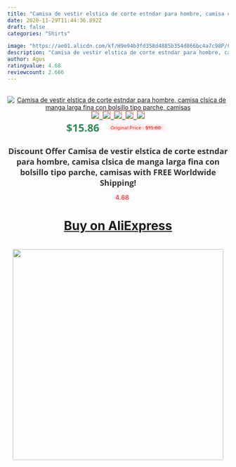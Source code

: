 ```yaml
---
title: "Camisa de vestir elstica de corte estndar para hombre, camisa clsica de manga larga fina con bolsillo tipo parche, camisas"
date: 2020-11-29T11:44:36.892Z
draft: false
categories: "Shirts"

image: "https://ae01.alicdn.com/kf/H9e94b3fd358d4885b354d866bc4a7c98P/Camisa-de-vestir-elstica-de-corte-estndar-para-hombre-camisa-clsica-de-manga-larga-fina-con.jpg"
description: "Camisa de vestir elstica de corte estndar para hombre, camisa clsica de manga larga fina con bolsillo tipo parche, camisas"
author: Agus
ratingvalue: 4.68
reviewcount: 2.666
---
```

<br>
<div style="text-align: center;">
<a href="https://s.click.aliexpress.com/e/_A0j3tj" target="_blank" rel="nofollow noopener noreferrer"><img alt="Camisa de vestir elstica de corte estndar para hombre, camisa clsica de manga larga fina con bolsillo tipo parche, camisas" class="magnifier-image" src="https://ae01.alicdn.com/kf/H9e94b3fd358d4885b354d866bc4a7c98P/Camisa-de-vestir-elstica-de-corte-estndar-para-hombre-camisa-clsica-de-manga-larga-fina-con.jpg_640x640.jpg">
<br>
<img style="border:1px solid salmon" src="https://ae01.alicdn.com/kf/H9e94b3fd358d4885b354d866bc4a7c98P/Camisa-de-vestir-elstica-de-corte-estndar-para-hombre-camisa-clsica-de-manga-larga-fina-con.jpg_120x120.jpg">&nbsp;&nbsp;<img style="border:1px solid salmon" src="https://ae01.alicdn.com/kf/H7be08bc1b25e401a8ce92c67000e778fE/Camisa-de-vestir-elstica-de-corte-estndar-para-hombre-camisa-clsica-de-manga-larga-fina-con.jpg_120x120.jpg">&nbsp;&nbsp;<img style="border:1px solid salmon" src="https://ae01.alicdn.com/kf/H20286c050ec348c5ade4b63a3e3c7a421/Camisa-de-vestir-elstica-de-corte-estndar-para-hombre-camisa-clsica-de-manga-larga-fina-con.jpg_120x120.jpg">&nbsp;&nbsp;<img style="border:1px solid salmon" src="https://ae01.alicdn.com/kf/H2cde542fb19248559ebb5797796193a5H/Camisa-de-vestir-elstica-de-corte-estndar-para-hombre-camisa-clsica-de-manga-larga-fina-con.jpg_120x120.jpg">&nbsp;&nbsp;<img style="border:1px solid salmon" src="https://ae01.alicdn.com/kf/He72a85a66f5c4a8386c1ae5900f02ea8i/Camisa-de-vestir-elstica-de-corte-estndar-para-hombre-camisa-clsica-de-manga-larga-fina-con.jpg_120x120.jpg"></a></div><br0>
<div style="text-align: center;"><span style="background-color: white; border: 0px; box-sizing: border-box; color: seagreen; display: inline-block; font-family: &quot;open sans&quot; , &quot;arial&quot; , &quot;helvetica&quot; , sans-serif , &quot;heiti&quot;; font-size: 24px; font-stretch: inherit; font-weight: 700; line-height: inherit; margin: 0px 10px 0px 0px; padding: 0px; vertical-align: middle;">$15.86 </span>
<span style="background: rgb(255 , 241 , 241); border-radius: 3px; border: 0px; box-sizing: border-box; color: #ff4747; display: inline-block; font-family: inherit; font-size: 12px; font-stretch: inherit; font-style: inherit; font-variant: inherit; font-weight: 600; line-height: inherit; margin: 0px; padding: 2px 5px; transform: scale(0.9); vertical-align: middle;">Original Price : <b style="text-decoration: line-through;">$15.86 </b> &nbsp;&nbsp;</span></div>
<h1 style="color: #333333; display: inline-block; font-family: &quot;open sans&quot; , &quot;arial&quot; , &quot;helvetica&quot; , sans-serif , &quot;heiti&quot;; font-size: 18px; font-stretch: inherit; font-weight: 700; text-align: center;">Discount Offer Camisa de vestir elstica de corte estndar para hombre, camisa clsica de manga larga fina con bolsillo tipo parche, camisas with FREE Worldwide Shipping!</h1>
<div style="color: #ff4747; text-align: center;">
<img src="https://4.bp.blogspot.com/-M0ZcTcb-5uY/XleCXlxnR4I/AAAAAAAAAEc/OrjgMkXV1oMQFaCRZj5HQwOCBcu3w1FegCPcBGAYYCw/s1600/star.png" style="height: 15px;">&nbsp;<b>4.68</b></div>
<div class="button_cont" align="center"><a class="buynow_a" href="https://s.click.aliexpress.com/e/_A0j3tj" target="_blank" rel="nofollow noopener noreferrer"><H1>Buy on AliExpress</H1></a></div><br>
<div class="separator" style="clear: both; text-align: center;">
<img src="https://lh3.googleusercontent.com/-pTy5HemUv9M/XlePHvY0dAI/AAAAAAAAAE4/0nX5iRUoIWY8eMW9Dpxeirr157OZliDIgCLcBGAsYHQ/s1600/badge.gif" width="480">
</div>
